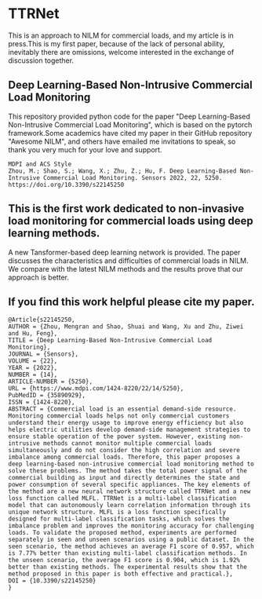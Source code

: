 # TTRNet
This is an approach to NILM for commercial loads, and my article is in press.This is my first paper, because of the lack of personal ability, inevitably there are omissions, welcome interested in the exchange of discussion together.

## Deep Learning-Based Non-Intrusive Commercial Load Monitoring
This repository provided python code for the paper "Deep Learning-Based Non-Intrusive Commercial Load Monitoring", which is based on the pytorch framework.Some academics have cited my paper in their GitHub repository "Awesome NILM", and others have emailed me invitations to speak, so thank you very much for your love and support.
```
MDPI and ACS Style
Zhou, M.; Shao, S.; Wang, X.; Zhu, Z.; Hu, F. Deep Learning-Based Non-Intrusive Commercial Load Monitoring. Sensors 2022, 22, 5250. https://doi.org/10.3390/s22145250
```
## This is the first work dedicated to non-invasive load monitoring for commercial loads using deep learning methods.
A new Tansformer-based deep learning network is provided. The paper discusses the characteristics and difficulties of commercial loads in NILM. We compare with the latest NILM methods and the results prove that our approach is better.

## If you find this work helpful please cite my paper.
```
@Article{s22145250,
AUTHOR = {Zhou, Mengran and Shao, Shuai and Wang, Xu and Zhu, Ziwei and Hu, Feng},
TITLE = {Deep Learning-Based Non-Intrusive Commercial Load Monitoring},
JOURNAL = {Sensors},
VOLUME = {22},
YEAR = {2022},
NUMBER = {14},
ARTICLE-NUMBER = {5250},
URL = {https://www.mdpi.com/1424-8220/22/14/5250},
PubMedID = {35890929},
ISSN = {1424-8220},
ABSTRACT = {Commercial load is an essential demand-side resource. Monitoring commercial loads helps not only commercial customers understand their energy usage to improve energy efficiency but also helps electric utilities develop demand-side management strategies to ensure stable operation of the power system. However, existing non-intrusive methods cannot monitor multiple commercial loads simultaneously and do not consider the high correlation and severe imbalance among commercial loads. Therefore, this paper proposes a deep learning-based non-intrusive commercial load monitoring method to solve these problems. The method takes the total power signal of the commercial building as input and directly determines the state and power consumption of several specific appliances. The key elements of the method are a new neural network structure called TTRNet and a new loss function called MLFL. TTRNet is a multi-label classification model that can autonomously learn correlation information through its unique network structure. MLFL is a loss function specifically designed for multi-label classification tasks, which solves the imbalance problem and improves the monitoring accuracy for challenging loads. To validate the proposed method, experiments are performed separately in seen and unseen scenarios using a public dataset. In the seen scenario, the method achieves an average F1 score of 0.957, which is 7.77% better than existing multi-label classification methods. In the unseen scenario, the average F1 score is 0.904, which is 1.92% better than existing methods. The experimental results show that the method proposed in this paper is both effective and practical.},
DOI = {10.3390/s22145250}
}
```
